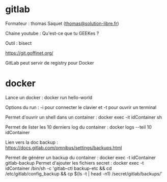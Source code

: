 # gitlab

Formateur : thomas Saquet (thomas@solution-libre.fr)

Chaine youtube : Qu'est-ce que tu GEEKes ?

Outil : bisect

https://git.goffinet.org/

GitLab peut servir de registry pour Docker

# docker

Lance un docker : docker run hello-world 

Options du run : -i pour connecter le clavier et -t pour ouvrir un terminal

Permet d'ouvrir un shell dans un container : docker exec -it idContainer sh

Permet de lister les 10 derniers log du container : docker logs --teil 10 idContainer

Lien vers la doc backup : https://docs.gitlab.com/omnibus/settings/backups.html

Permet de générer un backup du container : docker exec -t idContainer gitlab-backup
Permet d'ajouter les fichiers secret : docker exec -t idContainer /bin/sh -c 'gitlab-ctl backup-etc && cd /etc/gitlab/config_backup && cp $(ls -t | head -n1) /secret/gitlab/backups/'
